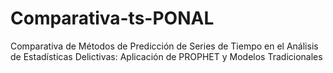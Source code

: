 # Comparativa-ts-PONAL
Comparativa de Métodos de Predicción de Series de Tiempo en el Análisis de Estadísticas Delictivas: Aplicación de PROPHET y Modelos Tradicionales
